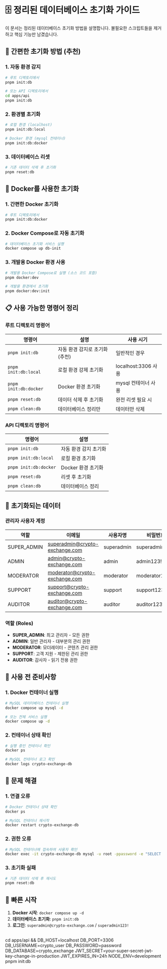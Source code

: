 # 🗄️ 정리된 데이터베이스 초기화 가이드

이 문서는 정리된 데이터베이스 초기화 방법을 설명합니다. 불필요한 스크립트들을 제거하고 핵심 기능만 남겼습니다.

## 🚀 **간편한 초기화 방법 (추천)**

### 1. 자동 환경 감지
```bash
# 루트 디렉토리에서
pnpm init:db

# 또는 API 디렉토리에서
cd apps/api
pnpm init:db
```

### 2. 환경별 초기화
```bash
# 로컬 환경 (localhost)
pnpm init:db:local

# Docker 환경 (mysql 컨테이너)
pnpm init:db:docker
```

### 3. 데이터베이스 리셋
```bash
# 기존 데이터 삭제 후 초기화
pnpm reset:db
```

## 🐳 **Docker를 사용한 초기화**

### 1. 간편한 Docker 초기화
```bash
# 루트 디렉토리에서
pnpm init:db:docker
```

### 2. Docker Compose로 자동 초기화
```bash
# 데이터베이스 초기화 서비스 실행
docker compose up db-init
```

### 3. 개발용 Docker 환경 사용
```bash
# 개발용 Docker Compose로 실행 (소스 코드 포함)
pnpm docker:dev

# 개발용 환경에서 초기화
pnpm docker:dev:init
```

## 📋 **사용 가능한 명령어 정리**

### **루트 디렉토리 명령어**
| 명령어 | 설명 | 사용 시기 |
|--------|------|-----------|
| `pnpm init:db` | 자동 환경 감지로 초기화 (추천) | 일반적인 경우 |
| `pnpm init:db:local` | 로컬 환경 강제 초기화 | localhost:3306 사용 |
| `pnpm init:db:docker` | Docker 환경 초기화 | mysql 컨테이너 사용 |
| `pnpm reset:db` | 데이터 삭제 후 초기화 | 완전 리셋 필요 시 |
| `pnpm clean:db` | 데이터베이스 정리만 | 데이터만 삭제 |

### **API 디렉토리 명령어**
| 명령어 | 설명 |
|--------|------|
| `pnpm init:db` | 자동 환경 감지 초기화 |
| `pnpm init:db:local` | 로컬 환경 초기화 |
| `pnpm init:db:docker` | Docker 환경 초기화 |
| `pnpm reset:db` | 리셋 후 초기화 |
| `pnpm clean:db` | 데이터베이스 정리 |

## 🎯 **초기화되는 데이터**

### 관리자 사용자 계정
| 역할 | 이메일 | 사용자명 | 비밀번호 |
|------|--------|----------|----------|
| SUPER_ADMIN | superadmin@crypto-exchange.com | superadmin | superadmin123! |
| ADMIN | admin@crypto-exchange.com | admin | admin123! |
| MODERATOR | moderator@crypto-exchange.com | moderator | moderator123! |
| SUPPORT | support@crypto-exchange.com | support | support123! |
| AUDITOR | auditor@crypto-exchange.com | auditor | auditor123! |

### 역할 (Roles)
- **SUPER_ADMIN**: 최고 관리자 - 모든 권한
- **ADMIN**: 일반 관리자 - 대부분의 관리 권한
- **MODERATOR**: 모더레이터 - 콘텐츠 관리 권한
- **SUPPORT**: 고객 지원 - 제한된 관리 권한
- **AUDITOR**: 감사자 - 읽기 전용 권한

## 🔧 **사용 전 준비사항**

### 1. Docker 컨테이너 실행
```bash
# MySQL 데이터베이스 컨테이너 실행
docker compose up mysql -d

# 또는 전체 서비스 실행
docker compose up -d
```

### 2. 컨테이너 상태 확인
```bash
# 실행 중인 컨테이너 확인
docker ps

# MySQL 컨테이너 로그 확인
docker logs crypto-exchange-db
```

## 🚨 **문제 해결**

### 1. 연결 오류
```bash
# Docker 컨테이너 상태 확인
docker ps

# MySQL 컨테이너 재시작
docker restart crypto-exchange-db
```

### 2. 권한 오류
```bash
# MySQL 컨테이너에 접속하여 사용자 확인
docker exec -it crypto-exchange-db mysql -u root -ppassword -e "SELECT User, Host FROM mysql.user WHERE User='crypto_user';"
```

### 3. 초기화 실패
```bash
# 기존 데이터 삭제 후 재시도
pnpm reset:db
```

## 🎉 **빠른 시작**

1. **Docker 시작**: `docker compose up -d`
2. **데이터베이스 초기화**: `pnpm init:db`
3. **로그인**: `superadmin@crypto-exchange.com` / `superadmin123!`


##

cd apps/api && DB_HOST=localhost DB_PORT=3306 DB_USERNAME=crypto_user DB_PASSWORD=password DB_DATABASE=crypto_exchange JWT_SECRET=your-super-secret-jwt-key-change-in-production JWT_EXPIRES_IN=24h NODE_ENV=development pnpm init:db
